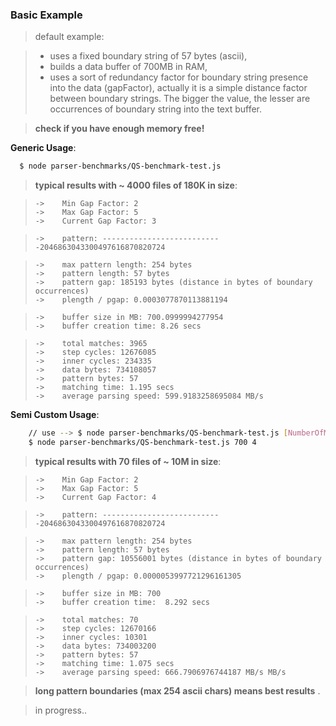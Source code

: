 ### Basic Example


> default example:
 
> - uses a fixed boundary string of 57 bytes (ascii), 
> - builds a data buffer of 700MB in RAM,  
> - uses a sort of redundancy factor for boundary string presence into the data (gapFactor), actually it is a simple distance factor  between boundary strings. The bigger the value, the lesser are occurrences of boundary string into the text buffer. 
  
> **check if you have enough memory free!**
 
 
 **Generic Usage**:


```bash    
  $ node parser-benchmarks/QS-benchmark-test.js
```


>**typical results with ~ 4000 files of 180K in size**:

>     ->	Min Gap Factor: 2
>     ->	Max Gap Factor: 5 
>     ->	Current Gap Factor: 3

>     ->	pattern: ---------------------------2046863043300497616870820724

>     ->	max pattern length: 254 bytes
>     ->	pattern length: 57 bytes
>     ->	pattern gap: 185193 bytes (distance in bytes of boundary occurrences)
>     ->	plength / pgap: 0.0003077870113881194 

>     ->	buffer size in MB: 700.0999994277954
>     ->	buffer creation time: 8.26 secs

>     ->	total matches: 3965
>     ->	step cycles: 12676085
>     ->	inner cycles: 234335
>     ->	data bytes: 734108057
>     ->	pattern bytes: 57
>     ->	matching time: 1.195 secs
>     ->	average parsing speed: 599.9183258695084 MB/s




 **Semi Custom Usage**:


```bash
    // use --> $ node parser-benchmarks/QS-benchmark-test.js [NumberOfMegaBytes] [GapFactor] [patternString]
    $ node parser-benchmarks/QS-benchmark-test.js 700 4
```


>**typical results with 70 files of ~ 10M in size**:

>     ->	Min Gap Factor: 2
>     ->	Max Gap Factor: 5 
>     ->	Current Gap Factor: 4

>     ->	pattern: ---------------------------2046863043300497616870820724

>     ->	max pattern length: 254 bytes
>     ->	pattern length: 57 bytes
>     ->	pattern gap: 10556001 bytes (distance in bytes of boundary occurrences)
>     ->	plength / pgap: 0.0000053997721296161305 

>     ->	buffer size in MB: 700
>     ->	buffer creation time:  8.292 secs

>     ->	total matches: 70
>     ->	step cycles: 12670166
>     ->	inner cycles: 10301
>     ->	data bytes: 734003200
>     ->	pattern bytes: 57
>     ->	matching time: 1.075 secs
>     ->	average parsing speed: 666.7906976744187 MB/s MB/s


> **long pattern boundaries (max 254 ascii chars) means best results** .

> in progress..
